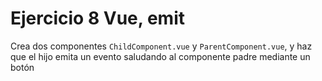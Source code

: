 # Ejercicio 8 Vue, emit

Crea dos componentes `ChildComponent.vue` y `ParentComponent.vue`, y haz que el hijo emita un evento saludando al componente padre mediante un botón
